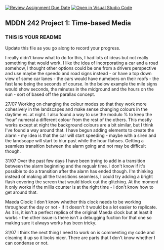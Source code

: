 [![Review Assignment Due Date](https://classroom.github.com/assets/deadline-readme-button-24ddc0f5d75046c5622901739e7c5dd533143b0c8e959d652212380cedb1ea36.svg)](https://classroom.github.com/a/JAZAP9dv)
[![Open in Visual Studio Code](https://classroom.github.com/assets/open-in-vscode-718a45dd9cf7e7f842a935f5ebbe5719a5e09af4491e668f4dbf3b35d5cca122.svg)](https://classroom.github.com/online_ide?assignment_repo_id=11439596&assignment_repo_type=AssignmentRepo)
## MDDN 242 Project 1: Time-based Media  

### THIS IS YOUR README

Update this file as you go along to record your progress.

I really didn't know what to do for this, I had lots of ideas but not really something that would work. I like the idea of incorporating a car and a road somehow, I thought other options could be one from a drivers perspective and use maybe the speedo and road signs instead - or have a top down view of some car lanes - the cars would have numebers on their roofs - the fast lane being the seconds of course. In the below example the mile signs would show seconds, the minutes in the midground and the hours on the sun - sort of based off the parallax concept.

27/07
Working on changing the colour modes so that they work more cohesively in the landscapes and make sense changing colours in the daytime vs. at night.
I also found a way to use the modulo % to keep the 'hour' numeral a different colour from the rest of the others. This mostly works except at night the background colours are a bit similar, but I think I've found a way around that.
I have begun adding elements to create the alarm - my idea is that the car will start speeding - maybe with a siren and the landscape will start to blur past while the hour flahses. Getting a seamless transition between the alarm going and not may be difficult though.

31/07
Over the past few days I have been trying to add in a transition between the alarm beginning and the regualr time. I don't know if it's possible to do a transition after the alarm has ended though. I'm thinking instead of making all the transitions seamless, I could try adding a bright flash covering the screen that would block out the glitching. At the moment it only works if the millis counter is at the right time - I don't know how to get around that.

Maeda Clock:
I don't know whether this clock needs to be working throughout the day or not - if it doesn't it would be a lot easier to replicate. As it is, it isn't a perfect replica of the original Maeda clock but at least it works - the other issue is there isn't a debugging fuction for that one so making sure it always works has been tricky.

31/07
I think the next thing I need to work on is commenting my code and cleaning it up so it looks nicer. There are parts that I don't know whether I can condense or not.